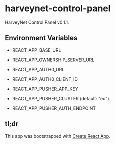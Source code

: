 # harveynet-control-panel

HarveyNet Control Panel v0.1.1.

## Environment Variables

- REACT_APP_BASE_URL
- REACT_APP_OWNERSHIP_SERVER_URL

- REACT_APP_AUTH0_URL
- REACT_APP_AUTH0_CLIENT_ID

- REACT_APP_PUSHER_APP_KEY
- REACT_APP_PUSHER_CLUSTER (default: "eu")
- REACT_APP_PUSHER_AUTH_ENDPOINT

## tl;dr

This app was bootstrapped with [Create React App](https://github.com/facebook/create-react-app).
